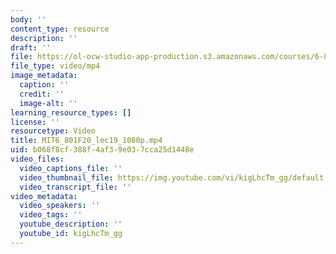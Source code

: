 ```yaml
---
body: ''
content_type: resource
description: ''
draft: ''
file: https://ol-ocw-studio-app-production.s3.amazonaws.com/courses/6-801-machine-vision-fall-2020/mit6_801f20_lec19_1080p_360p_16_9.mp4
file_type: video/mp4
image_metadata:
  caption: ''
  credit: ''
  image-alt: ''
learning_resource_types: []
license: ''
resourcetype: Video
title: MIT6_801F20_lec19_1080p.mp4
uid: b068f8cf-388f-4af3-9e03-7cca25d1448e
video_files:
  video_captions_file: ''
  video_thumbnail_file: https://img.youtube.com/vi/kigLhcTm_gg/default.jpg
  video_transcript_file: ''
video_metadata:
  video_speakers: ''
  video_tags: ''
  youtube_description: ''
  youtube_id: kigLhcTm_gg
---
```

